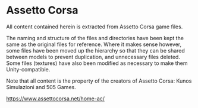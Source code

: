 # Assetto Corsa

All content contained herein is extracted from Assetto Corsa game files.

The naming and structure of the files and directories have been kept the same as the original files for reference. Where it makes sense however, some files have been moved up the hierarchy so that they can be shared between models to prevent duplication, and unnecessary files deleted. Some files (textures) have also been modified as necessary to make them Unity-compatible.

Note that all content is the property of the creators of Assetto Corsa: Kunos Simulazioni and 505 Games.

https://www.assettocorsa.net/home-ac/